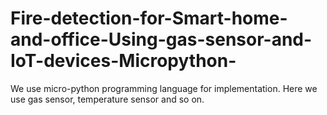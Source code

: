 # Fire-detection-for-Smart-home-and-office-Using-gas-sensor-and-IoT-devices-Micropython-
We use micro-python  programming language for implementation. Here we use gas sensor, temperature sensor and so on.
